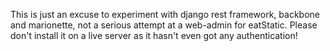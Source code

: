 This is just an excuse to experiment with django rest framework, backbone and marionette, not a serious attempt at a web-admin for eatStatic. Please don't install it on a live server as it hasn't even got any authentication!